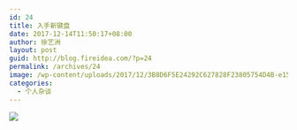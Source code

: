 ```yaml
---
id: 24
title: 入手新键盘
date: 2017-12-14T11:50:17+08:00
author: 徐艺洲
layout: post
guid: http://blog.fireidea.com/?p=24
permalink: /archives/24
image: /wp-content/uploads/2017/12/3B8D6F5E24292C627828F23805754D4B-e1513227223683-825x510.jpg
categories:
  - 个人杂谈
---
```



![](http://blog.fireidea.com/wp-content/uploads/2017/12/3B8D6F5E24292C627828F23805754D4B-e1513227223683-300x225.jpg)